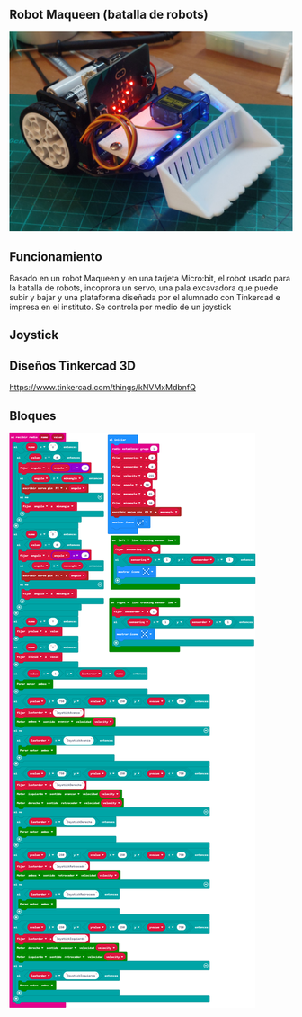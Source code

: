 ## Robot Maqueen (batalla de robots)

![](https://github.com/IESValledelSol/RobotMicroBit/blob/master/20230514_200703.jpg)

## Funcionamiento

Basado en un robot Maqueen y en una tarjeta Micro:bit, el robot usado para la batalla de robots, incoprora un servo, una pala excavadora que puede subir y bajar y una plataforma diseñada por el alumnado con Tinkercad e impresa en el instituto. Se controla por medio de un joystick

## Joystick

## Diseños Tinkercad 3D

https://www.tinkercad.com/things/kNVMxMdbnfQ

## Bloques

![A rendered view of the blocks](https://github.com/IESValledelSol/RobotMicroBit/raw/master/.github/makecode/blocks.png)

